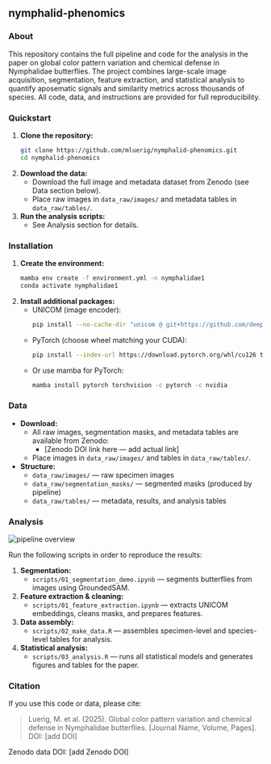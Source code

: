 ## nymphalid-phenomics

### About
This repository contains the full pipeline and code for the analysis in the paper on global color pattern variation and chemical defense in Nymphalidae butterflies. The project combines large-scale image acquisition, segmentation, feature extraction, and statistical analysis to quantify aposematic signals and similarity metrics across thousands of species. All code, data, and instructions are provided for full reproducibility.

### Quickstart
1. **Clone the repository:**
	```bash
	git clone https://github.com/mluerig/nymphalid-phenomics.git
	cd nymphalid-phenomics
	```
2. **Download the data:**
	- Download the full image and metadata dataset from Zenodo (see Data section below).
	- Place raw images in `data_raw/images/` and metadata tables in `data_raw/tables/`.
3. **Run the analysis scripts:**
	- See Analysis section for details.

### Installation
1. **Create the environment:**
	```bash
	mamba env create -f environment.yml -n nymphalidae1
	conda activate nymphalidae1
	```
2. **Install additional packages:**
	- UNICOM (image encoder):
	  ```bash
	  pip install --no-cache-dir "unicom @ git+https://github.com/deepglint/unicom.git@4d84a3b496a47bcad68467d71c5ca787b0366042"
	  ```
	- PyTorch (choose wheel matching your CUDA):
	  ```bash
	  pip install --index-url https://download.pytorch.org/whl/cu126 torch torchvision
	  ```
	- Or use mamba for PyTorch:
	  ```bash
	  mamba install pytorch torchvision -c pytorch -c nvidia
	  ```

### Data
- **Download:**
  - All raw images, segmentation masks, and metadata tables are available from Zenodo:
	 - [Zenodo DOI link here — add actual link]
  - Place images in `data_raw/images/` and tables in `data_raw/tables/`.
- **Structure:**
  - `data_raw/images/` — raw specimen images
  - `data_raw/segmentation_masks/` — segmented masks (produced by pipeline)
  - `data_raw/tables/` — metadata, results, and analysis tables

### Analysis

![pipeline overview](figures/figureS1.png)

Run the following scripts in order to reproduce the results:
1. **Segmentation:**
	- `scripts/01_segmentation_demo.ipynb` — segments butterflies from images using GroundedSAM.
2. **Feature extraction & cleaning:**
	- `scripts/01_feature_extraction.ipynb` — extracts UNICOM embeddings, cleans masks, and prepares features.
3. **Data assembly:**
	- `scripts/02_make_data.R` — assembles specimen-level and species-level tables for analysis.
4. **Statistical analysis:**
	- `scripts/03_analysis.R` — runs all statistical models and generates figures and tables for the paper.

### Citation
If you use this code or data, please cite:

> Luerig, M. et al. (2025). Global color pattern variation and chemical defense in Nymphalidae butterflies. [Journal Name, Volume, Pages]. DOI: [add DOI]

Zenodo data DOI: [add Zenodo DOI]